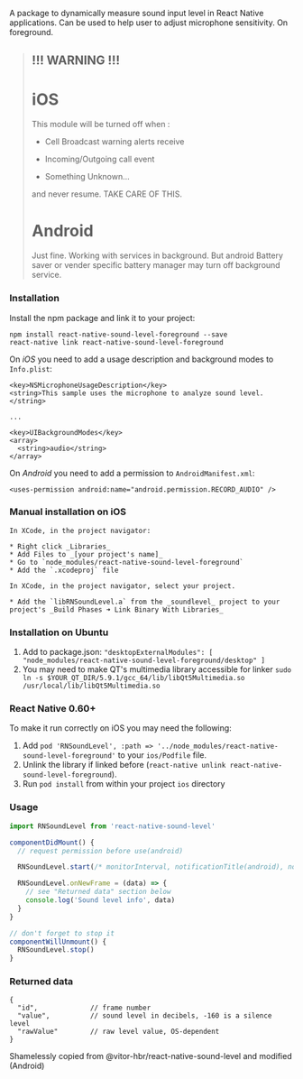 A package to dynamically measure sound input level in React Native applications.
Can be used to help user to adjust microphone sensitivity. On foreground.

> ## !!! WARNING !!!
>
> # iOS
>
> This module will be turned off when :
>
> - Cell Broadcast warning alerts receive
>
> - Incoming/Outgoing call event
>
> - Something Unknown...
>
> and never resume. TAKE CARE OF THIS.
>
> # Android
>
> Just fine. Working with services in background.
> But android Battery saver or vender specific battery manager may turn off background service.

### Installation

Install the npm package and link it to your project:

```
npm install react-native-sound-level-foreground --save
react-native link react-native-sound-level-foreground
```

On _iOS_ you need to add a usage description and background modes to `Info.plist`:

```
<key>NSMicrophoneUsageDescription</key>
<string>This sample uses the microphone to analyze sound level.</string>

...

<key>UIBackgroundModes</key>
<array>
  <string>audio</string>
</array>
```

On _Android_ you need to add a permission to `AndroidManifest.xml`:

```
<uses-permission android:name="android.permission.RECORD_AUDIO" />
```

### Manual installation on iOS

```
In XCode, in the project navigator:

* Right click _Libraries_
* Add Files to _[your project's name]_
* Go to `node_modules/react-native-sound-level-foreground`
* Add the `.xcodeproj` file

In XCode, in the project navigator, select your project.

* Add the `libRNSoundLevel.a` from the _soundlevel_ project to your project's _Build Phases ➜ Link Binary With Libraries_
```

### Installation on Ubuntu

1. Add to package.json: `"desktopExternalModules": [ "node_modules/react-native-sound-level-foreground/desktop" ]`
2. You may need to make QT's multimedia library accessible for linker
   `sudo ln -s $YOUR_QT_DIR/5.9.1/gcc_64/lib/libQt5Multimedia.so /usr/local/lib/libQt5Multimedia.so`

### React Native 0.60+

To make it run correctly on iOS you may need the following:

1. Add `pod 'RNSoundLevel', :path => '../node_modules/react-native-sound-level-foreground'` to your `ios/Podfile` file.
2. Unlink the library if linked before (`react-native unlink react-native-sound-level-foreground`).
3. Run `pod install` from within your project `ios` directory

### Usage

```js
import RNSoundLevel from 'react-native-sound-level'

componentDidMount() {
  // request permission before use(android)

  RNSoundLevel.start(/* monitorInterval, notificationTitle(android), notificationMessage(android) */)

  RNSoundLevel.onNewFrame = (data) => {
    // see "Returned data" section below
    console.log('Sound level info', data)
  }
}

// don't forget to stop it
componentWillUnmount() {
  RNSoundLevel.stop()
}
```

### Returned data

```
{
  "id",             // frame number
  "value",          // sound level in decibels, -160 is a silence level
  "rawValue"        // raw level value, OS-dependent
}
```

Shamelessly copied from @vitor-hbr/react-native-sound-level and modified (Android)
